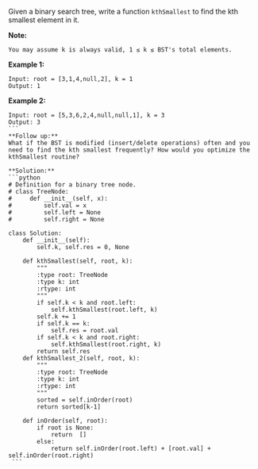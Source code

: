 Given a binary search tree, write a function `kthSmallest` to find the kth smallest element in it.

**Note:** 
```
You may assume k is always valid, 1 ≤ k ≤ BST's total elements.
```
**Example 1:**
```
Input: root = [3,1,4,null,2], k = 1
Output: 1
```
**Example 2:**
````
Input: root = [5,3,6,2,4,null,null,1], k = 3
Output: 3
```
**Follow up:**
What if the BST is modified (insert/delete operations) often and you need to find the kth smallest frequently? How would you optimize the kthSmallest routine?

**Solution:**
```python
# Definition for a binary tree node.
# class TreeNode:
#     def __init__(self, x):
#         self.val = x
#         self.left = None
#         self.right = None

class Solution:
    def __init__(self):
        self.k, self.res = 0, None
        
    def kthSmallest(self, root, k):
        """
        :type root: TreeNode
        :type k: int
        :rtype: int
        """
        if self.k < k and root.left:
            self.kthSmallest(root.left, k)
        self.k += 1
        if self.k == k:
            self.res = root.val
        if self.k < k and root.right:
            self.kthSmallest(root.right, k)
        return self.res
    def kthSmallest_2(self, root, k):
        """
        :type root: TreeNode
        :type k: int
        :rtype: int
        """
        sorted = self.inOrder(root)
        return sorted[k-1]
        
    def inOrder(self, root):
        if root is None:
            return  []
        else:
            return self.inOrder(root.left) + [root.val] + self.inOrder(root.right)
 ```
